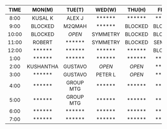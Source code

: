 |  TIME | MON(M)  | TUE(T)  | WED(W) | THU(H) | FRI(F) |
| :---: | :-----: | :-----: | :----: | :----: | :----: |
|  8:00 | KUSAL K | ALEX J  | ****** | ****** | ****** | 
|  9:00 | BLOCKED | M2QMAH  | ****** | BLOCKED| BLOCKED| 
| 10:00 | BLOCKED | *OPEN*  |SYMMETRY| BLOCKED| BLOCKED| 
| 11:00 | ROBERT  | ******  |SYMMETRY| BLOCKED| SEMINAR| 
| 12:00 | ******  | ******  | ****** | ****** | BLOCKED| 
|  1:00 | ******  | ******  | ****** | ****** | ****** | 
|  2:00 |KUSHANTHA| GUSTAVO | *OPEN* | *OPEN* | ****** | 
|  3:00 | ******  | GUSTAVO | PETER L| *OPEN* | ****** | 
|  4:00 | ******  |GROUP MTG| ****** | ****** | ****** | 
|  5:00 | ******  |GROUP MTG| ****** | ****** | ****** | 
|  6:00 | ******  | ******  | ****** | ****** | ****** | 
|  7:00 | ******  | ******  | ****** | ****** | ****** | 
